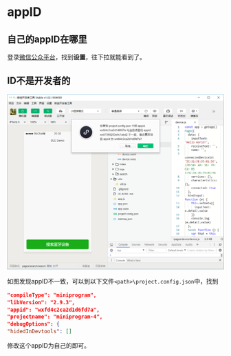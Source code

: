 # appID

## 自己的appID在哪里

登录[微信公众平台](https://mp.weixin.qq.com/)，找到**设置**，往下拉就能看到了。

## ID不是开发者的

![1](./picture/1.png)

如图发现appID不一致，可以到以下文件`<path>\project.config.json`中，找到

```json
"compileType": "miniprogram",
"libVersion": "2.9.3",
"appid": "wxfd4c2ca2d1d6fd7a",
"projectname": "miniprogram-4",
"debugOptions": {
"hidedInDevtools": []
```

修改这个appID为自己的即可。
